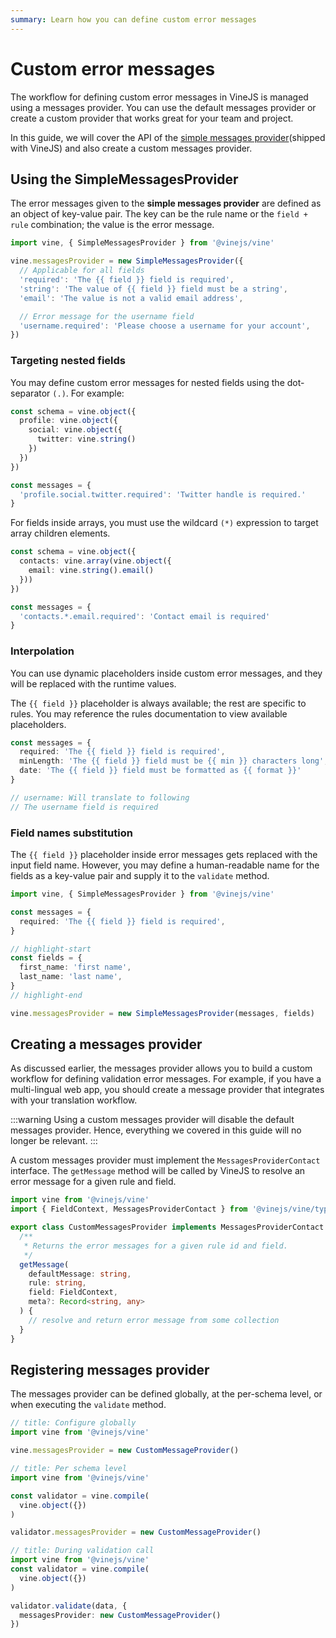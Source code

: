 ```yaml
---
summary: Learn how you can define custom error messages
---
```


# Custom error messages

The workflow for defining custom error messages in VineJS is managed using a messages provider. You can use the default messages provider or create a custom provider that works great for your team and project.

In this guide, we will cover the API of the [simple messages provider](https://github.com/vinejs/vine/blob/develop/src/messages_provider/simple_messages_provider.ts)(shipped with VineJS) and also create a custom messages provider.

## Using the SimpleMessagesProvider
The error messages given to the **simple messages provider** are defined as an object of key-value pair. The key can be the rule name or the `field + rule` combination; the value is the error message.

```ts
import vine, { SimpleMessagesProvider } from '@vinejs/vine'

vine.messagesProvider = new SimpleMessagesProvider({
  // Applicable for all fields
  'required': 'The {{ field }} field is required',
  'string': 'The value of {{ field }} field must be a string',
  'email': 'The value is not a valid email address',

  // Error message for the username field
  'username.required': 'Please choose a username for your account',
})
```

### Targeting nested fields
You may define custom error messages for nested fields using the dot-separator `(.)`. For example:

```ts
const schema = vine.object({
  profile: vine.object({
    social: vine.object({
      twitter: vine.string()
    })
  })
})

const messages = {
  'profile.social.twitter.required': 'Twitter handle is required.'
}
```

For fields inside arrays, you must use the wildcard `(*)` expression to target array children elements.

```ts
const schema = vine.object({
  contacts: vine.array(vine.object({
    email: vine.string().email()
  }))
})

const messages = {
  'contacts.*.email.required': 'Contact email is required'
}
```

### Interpolation
You can use dynamic placeholders inside custom error messages, and they will be replaced with the runtime values. 

The `{{ field }}` placeholder is always available; the rest are specific to rules. You may reference the rules documentation to view available placeholders.

```ts
const messages = {
  required: 'The {{ field }} field is required',
  minLength: 'The {{ field }} field must be {{ min }} characters long',
  date: 'The {{ field }} field must be formatted as {{ format }}'
}

// username: Will translate to following
// The username field is required
```

### Field names substitution
The `{{ field }}` placeholder inside error messages gets replaced with the input field name. However, you may define a human-readable name for the fields as a key-value pair and supply it to the `validate` method.

```ts
import vine, { SimpleMessagesProvider } from '@vinejs/vine'

const messages = { 
  required: 'The {{ field }} field is required',
}

// highlight-start
const fields = {
  first_name: 'first name',
  last_name: 'last name',
}
// highlight-end

vine.messagesProvider = new SimpleMessagesProvider(messages, fields)
```

## Creating a messages provider
As discussed earlier, the messages provider allows you to build a custom workflow for defining validation error messages. For example, if you have a multi-lingual web app, you should create a message provider that integrates with your translation workflow.

:::warning
Using a custom messages provider will disable the default messages provider. Hence, everything we covered in this guide will no longer be relevant.
:::

A custom messages provider must implement the `MessagesProviderContact` interface. The `getMessage` method will be called by VineJS to resolve an error message for a given rule and field.

```ts
import vine from '@vinejs/vine'
import { FieldContext, MessagesProviderContact } from '@vinejs/vine/types'

export class CustomMessagesProvider implements MessagesProviderContact {
  /**
   * Returns the error messages for a given rule id and field.
   */
  getMessage(
    defaultMessage: string,
    rule: string,
    field: FieldContext,
    meta?: Record<string, any>
  ) {
    // resolve and return error message from some collection
  }
}
```

## Registering messages provider
The messages provider can be defined globally, at the per-schema level, or when executing the `validate` method.

```ts
// title: Configure globally
import vine from '@vinejs/vine'

vine.messagesProvider = new CustomMessageProvider()
```

```ts
// title: Per schema level
import vine from '@vinejs/vine'

const validator = vine.compile(
  vine.object({})
)

validator.messagesProvider = new CustomMessageProvider()
```

```ts
// title: During validation call
import vine from '@vinejs/vine'
const validator = vine.compile(
  vine.object({})
)

validator.validate(data, {
  messagesProvider: new CustomMessageProvider()
})
```
